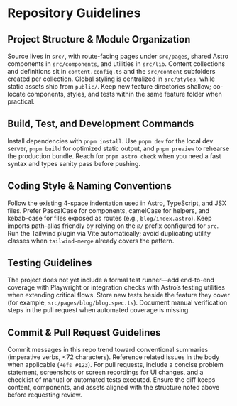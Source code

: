 # Repository Guidelines

## Project Structure & Module Organization
Source lives in `src/`, with route-facing pages under `src/pages`, shared Astro components in `src/components`, and utilities in `src/lib`. Content collections and definitions sit in `content.config.ts` and the `src/content` subfolders created per collection. Global styling is centralized in `src/styles`, while static assets ship from `public/`. Keep new feature directories shallow; co-locate components, styles, and tests within the same feature folder when practical.

## Build, Test, and Development Commands
Install dependencies with `pnpm install`. Use `pnpm dev` for the local dev server, `pnpm build` for optimized static output, and `pnpm preview` to rehearse the production bundle. Reach for `pnpm astro check` when you need a fast syntax and types sanity pass before pushing.

## Coding Style & Naming Conventions
Follow the existing 4-space indentation used in Astro, TypeScript, and JSX files. Prefer PascalCase for components, camelCase for helpers, and kebab-case for files exposed as routes (e.g., `blog/index.astro`). Keep imports path-alias friendly by relying on the `@/` prefix configured for `src`. Run the Tailwind plugin via Vite automatically; avoid duplicating utility classes when `tailwind-merge` already covers the pattern.

## Testing Guidelines
The project does not yet include a formal test runner—add end-to-end coverage with Playwright or integration checks with Astro’s testing utilities when extending critical flows. Store new tests beside the feature they cover (for example, `src/pages/blog/blog.spec.ts`). Document manual verification steps in the pull request when automated coverage is missing.

## Commit & Pull Request Guidelines
Commit messages in this repo trend toward conventional summaries (imperative verbs, <72 characters). Reference related issues in the body when applicable (`Refs #123`). For pull requests, include a concise problem statement, screenshots or screen recordings for UI changes, and a checklist of manual or automated tests executed. Ensure the diff keeps content, components, and assets aligned with the structure noted above before requesting review.
